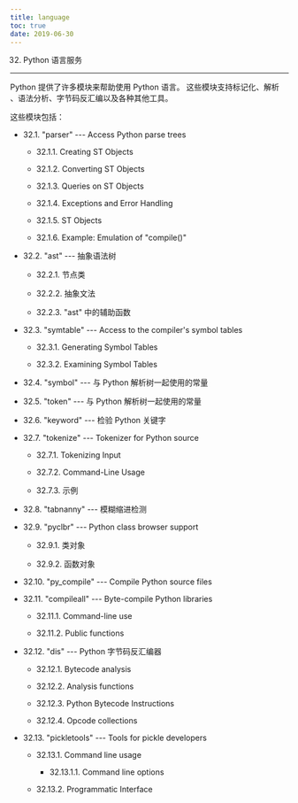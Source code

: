 ```yaml
---
title: language
toc: true
date: 2019-06-30
---
```

32. Python 语言服务
*******************

Python 提供了许多模块来帮助使用 Python 语言。 这些模块支持标记化、解析
、语法分析、字节码反汇编以及各种其他工具。

这些模块包括：

* 32.1. "parser" --- Access Python parse trees

  * 32.1.1. Creating ST Objects

  * 32.1.2. Converting ST Objects

  * 32.1.3. Queries on ST Objects

  * 32.1.4. Exceptions and Error Handling

  * 32.1.5. ST Objects

  * 32.1.6. Example: Emulation of "compile()"

* 32.2. "ast" --- 抽象语法树

  * 32.2.1. 节点类

  * 32.2.2. 抽象文法

  * 32.2.3. "ast" 中的辅助函数

* 32.3. "symtable" --- Access to the compiler's symbol tables

  * 32.3.1. Generating Symbol Tables

  * 32.3.2. Examining Symbol Tables

* 32.4. "symbol" --- 与 Python 解析树一起使用的常量

* 32.5. "token" --- 与 Python 解析树一起使用的常量

* 32.6. "keyword" --- 检验 Python 关键字

* 32.7. "tokenize" --- Tokenizer for Python source

  * 32.7.1. Tokenizing Input

  * 32.7.2. Command-Line Usage

  * 32.7.3. 示例

* 32.8. "tabnanny" --- 模糊缩进检测

* 32.9. "pyclbr" --- Python class browser support

  * 32.9.1. 类对象

  * 32.9.2. 函数对象

* 32.10. "py_compile" --- Compile Python source files

* 32.11. "compileall" --- Byte-compile Python libraries

  * 32.11.1. Command-line use

  * 32.11.2. Public functions

* 32.12. "dis" --- Python 字节码反汇编器

  * 32.12.1. Bytecode analysis

  * 32.12.2. Analysis functions

  * 32.12.3. Python Bytecode Instructions

  * 32.12.4. Opcode collections

* 32.13. "pickletools" --- Tools for pickle developers

  * 32.13.1. Command line usage

    * 32.13.1.1. Command line options

  * 32.13.2. Programmatic Interface
